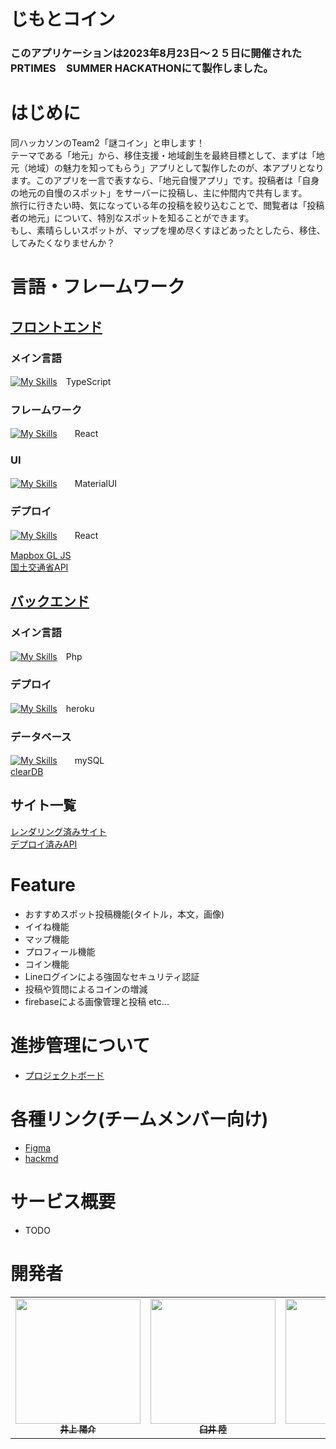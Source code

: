 # じもとコイン
### このアプリケーションは2023年8月23日〜２５日に開催されたPRTIMES　SUMMER HACKATHONにて製作しました。

# はじめに
同ハッカソンのTeam2「謎コイン」と申します！  
テーマである「地元」から、移住支援・地域創生を最終目標として、まずは「地元（地域）の魅力を知ってもらう」アプリとして製作したのが、本アプリとなります。このアプリを一言で表すなら、「地元自慢アプリ」です。投稿者は「自身の地元の自慢のスポット」をサーバーに投稿し、主に仲間内で共有します。  
旅行に行きたい時、気になっている年の投稿を絞り込むことで、閲覧者は「投稿者の地元」について、特別なスポットを知ることができます。  
もし、素晴らしいスポットが、マップを埋め尽くすほどあったとしたら、移住、してみたくなりませんか？

# 言語・フレームワーク
## [フロントエンド](https://github.com/prtimes-team2/app-front)
### メイン言語
[![My Skills](https://skillicons.dev/icons?i=ts)](https://skillicons.dev)　TypeScript
### フレームワーク
[![My Skills](https://skillicons.dev/icons?i=react)](https://skillicons.dev)　　React
### UI
[![My Skills](https://skillicons.dev/icons?i=materialui)](https://skillicons.dev)　　MaterialUI  
### デプロイ
 [![My Skills](https://skillicons.dev/icons?i=vercel)](https://skillicons.dev)　　React
 
[Mapbox GL JS](https://www.mapbox.com/)  
[国土交通省API](https://www.land.mlit.go.jp/webland/api.html)

## [バックエンド](https://github.com/prtimes-team2/app-back)
### メイン言語
[![My Skills](https://skillicons.dev/icons?i=php)](https://skillicons.dev)　Php
### デプロイ
[![My Skills](https://skillicons.dev/icons?i=heroku)](https://skillicons.dev)　heroku  
### データベース
[![My Skills](https://skillicons.dev/icons?i=mysql)](https://skillicons.dev)　　mySQL  
[clearDB](https://elements.heroku.com/addons/cleardb) 

## サイト一覧
[レンダリング済みサイト](https://app-front-bice.vercel.app/app/home)  
[デプロイ済みAPI](https://prtimes-team2-b703f014fed0.herokuapp.com/)

# Feature
- おすすめスポット投稿機能(タイトル，本文，画像)
- イイね機能
- マップ機能
- プロフィール機能
- コイン機能
- Lineログインによる強固なセキュリティ認証
- 投稿や質問によるコインの増減
- firebaseによる画像管理と投稿 etc...

# 進捗管理について
- [プロジェクトボード](https://github.com/orgs/prtimes-team2/projects/1/views/2)

# 各種リンク(チームメンバー向け)
- [Figma](https://www.figma.com/file/nkXYgSGtDgjDjAmAbVxbZZ/PRtimes-team2)  
- [hackmd](https://hackmd.io/Wfs5FXkxS0KHi7-CGW2CkA)

# サービス概要
- TODO

# 開発者
<table>
  <tr>
    <td align="center"><a href="https://github.com/inoue2002"><img src="https://avatars.githubusercontent.com/u/54356188?v=4" width="200px;" alt=""/><br /><sub><b>井上 陽介
</b></sub></a></td>
    <td align="center"><a href="https://github.com/Ricccck"><img src="https://avatars.githubusercontent.com/u/99594245?v=4" width="200px;" alt=""/><br /><sub><b>臼井 陸
</b></sub></a></td>
    <td align="center"><a href="https://github.com/Murayu0225"><img src="https://avatars.githubusercontent.com/u/37988559?v=4" width="200px;" alt=""/><br /><sub><b>村松 侑
</b></sub></a></td>
    <td align="center"><a href="https://github.com/Rio-Rf"><img src="https://avatars.githubusercontent.com/u/128685564?v=4" width="200px;" alt=""/><br /><sub><b>岩田 理央
</b></sub></a></td>
    <td align="center"><a href="https://github.com/melon0658"><img src="https://avatars.githubusercontent.com/u/88765310?v=4" width="200px;" alt=""/><br /><sub><b>太田 圭祐
</b></sub></a></td>
  </tr>
</table>
